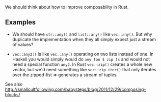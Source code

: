 We should think about how to improve composability in Rust.

## Examples
* We should have ```str::any()``` and ```list::any()``` like ```vec::any()```.
But why duplicate the implementation when they all simply expect just a stream of values?

* ```vec::any2()``` is like ```vec::any()``` operating on two lists instead of one. In Haskell you would simply would do ```any foo $ zip ls``` and would not need a special function ```any2```.
In Rust ```vec::zip()``` creates a whole new vector, but we'd need something like ```vec::zip_iter()``` that only iterates over the zipped-list => generates a stream of tuples.


See also http://smallcultfollowing.com/babysteps/blog/2011/12/29/composing-blocks/